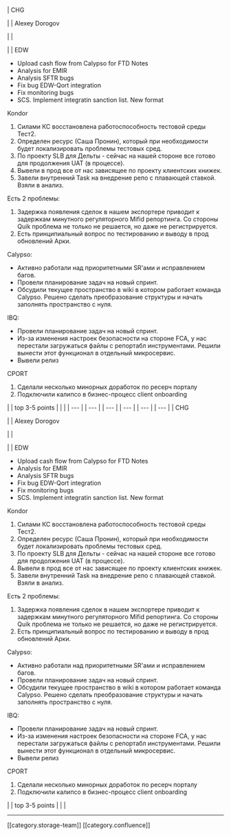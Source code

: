 





| CHG

 | 
| Alexey Dorogov

 | 
|  

 | 
| EDW

<ul><li>Upload cash flow from Calypso for FTD Notes</li><li>Analysis for EMIR</li><li>Analysis SFTR bugs</li><li>Fix bug EDW-Qort integration</li><li>Fix monitoring bugs</li><li>SCS. Implement integratin sanction list. New format</li></ul>Kondor


1. Силами КС восстановлена работоспособность тестовой среды Тест2.
1. Определен ресурс (Саша Пронин), который при необходимости будет локализировать проблемы тестовых сред.
1. По проекту SLB для Дельты - сейчас на нашей стороне все готово для продолжения UAT (в процессе).
1. Вывели в прод все от нас зависящее по проекту клиентских книжек.
1. Завели внутренний Task на внедрение репо с плавающей ставкой. Взяли в анализ.

Есть 2 проблемы:


1. Задержка появления сделок в нашем экспортере приводит к задержкам минутного регуляторного Mifid репортинга. Со стороны Quik проблема не только не решается, но даже не регистрируется.
1. Есть принципиальный вопрос по тестированию и выводу в прод обновлений Арки.

Calypso:

<ul><li>Aктивно работали над приоритетными SR'ами и исправлением багов. </li><li>Провели планирование задач на новый спринт.</li><li>Обсудили текущее пространство в wiki в котором работает команда Calypso. Решено сделать преобразование структуры и начать заполнять пространство с нуля.</li></ul>IBQ:

<ul><li>Провели планирование задач на новый спринт.</li><li>Из-за изменения настроек безопасности на стороне FCA, у нас перестали загружаться файлы с репортабл инструментами. Решили вынести этот функционал в отдельный микросервис. </li><li>Вывели релиз   </li></ul>CPORT


1. Сделали несколько минорных доработок по ресерч порталу
1. Подключили калипсо в бизнес-процесс client onboarding





 | 
| top 3-5 points | 
|  | 
|  --- | 
|  --- | 
|  --- | 
|  --- | 
|  --- | 
|  --- | 
| CHG

 | 
| Alexey Dorogov

 | 
|  

 | 
| EDW

<ul><li>Upload cash flow from Calypso for FTD Notes</li><li>Analysis for EMIR</li><li>Analysis SFTR bugs</li><li>Fix bug EDW-Qort integration</li><li>Fix monitoring bugs</li><li>SCS. Implement integratin sanction list. New format</li></ul>Kondor


1. Силами КС восстановлена работоспособность тестовой среды Тест2.
1. Определен ресурс (Саша Пронин), который при необходимости будет локализировать проблемы тестовых сред.
1. По проекту SLB для Дельты - сейчас на нашей стороне все готово для продолжения UAT (в процессе).
1. Вывели в прод все от нас зависящее по проекту клиентских книжек.
1. Завели внутренний Task на внедрение репо с плавающей ставкой. Взяли в анализ.

Есть 2 проблемы:


1. Задержка появления сделок в нашем экспортере приводит к задержкам минутного регуляторного Mifid репортинга. Со стороны Quik проблема не только не решается, но даже не регистрируется.
1. Есть принципиальный вопрос по тестированию и выводу в прод обновлений Арки.

Calypso:

<ul><li>Aктивно работали над приоритетными SR'ами и исправлением багов. </li><li>Провели планирование задач на новый спринт.</li><li>Обсудили текущее пространство в wiki в котором работает команда Calypso. Решено сделать преобразование структуры и начать заполнять пространство с нуля.</li></ul>IBQ:

<ul><li>Провели планирование задач на новый спринт.</li><li>Из-за изменения настроек безопасности на стороне FCA, у нас перестали загружаться файлы с репортабл инструментами. Решили вынести этот функционал в отдельный микросервис. </li><li>Вывели релиз   </li></ul>CPORT


1. Сделали несколько минорных доработок по ресерч порталу
1. Подключили калипсо в бизнес-процесс client onboarding





 | 
| top 3-5 points | 
|  | 







*****

[[category.storage-team]] 
[[category.confluence]] 
